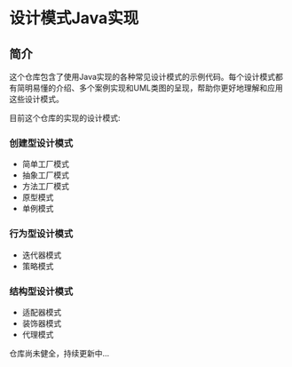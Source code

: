 # 设计模式Java实现

## 简介

这个仓库包含了使用Java实现的各种常见设计模式的示例代码。每个设计模式都有简明易懂的介绍、多个案例实现和UML类图的呈现，帮助你更好地理解和应用这些设计模式。

目前这个仓库的实现的设计模式:

### 创建型设计模式
* 简单工厂模式
* 抽象工厂模式
* 方法工厂模式
* 原型模式
* 单例模式

###  行为型设计模式
* 迭代器模式
* 策略模式

### 结构型设计模式
* 适配器模式
* 装饰器模式
* 代理模式

仓库尚未健全，持续更新中...